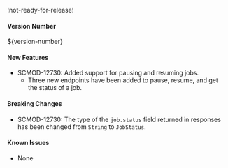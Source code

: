 !not-ready-for-release!

#### Version Number
${version-number}

#### New Features
- SCMOD-12730: Added support for pausing and resuming jobs.
  - Three new endpoints have been added to pause, resume, and get the status of a job.

#### Breaking Changes
- SCMOD-12730: The type of the `job.status` field returned in responses has been changed from `String` to `JobStatus`.

#### Known Issues
- None
